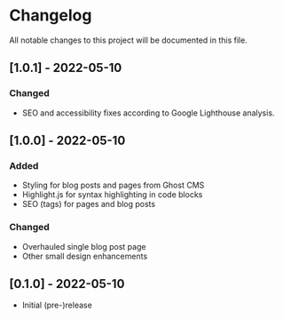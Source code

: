 # Changelog

All notable changes to this project will be documented in this file.

## [1.0.1] - 2022-05-10

### Changed
* SEO and accessibility fixes according to Google Lighthouse analysis.

## [1.0.0] - 2022-05-10

### Added
* Styling for blog posts and pages from Ghost CMS
* Highlight.js for syntax highlighting in code blocks
* SEO (tags) for pages and blog posts

### Changed
* Overhauled single blog post page
* Other small design enhancements

## [0.1.0] - 2022-05-10
* Initial (pre-)release